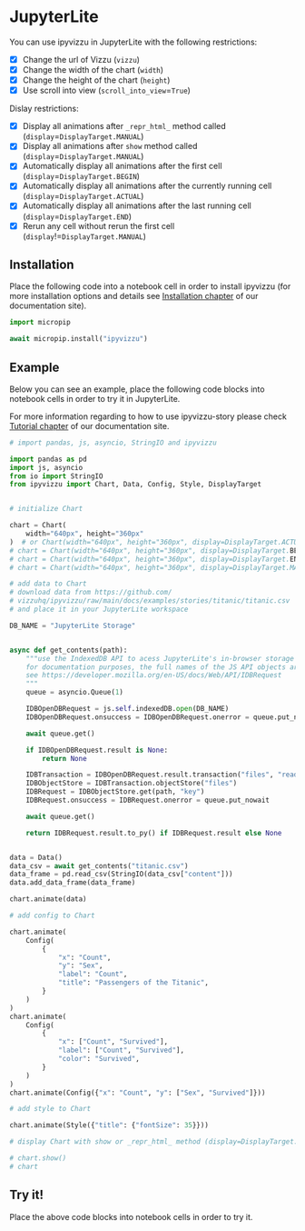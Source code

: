 # JupyterLite

You can use ipyvizzu in JupyterLite with the following restrictions:

- [x] Change the url of Vizzu (`vizzu`)
- [x] Change the width of the chart (`width`)
- [x] Change the height of the chart (`height`)
- [x] Use scroll into view (`scroll_into_view`=`True`)

Dislay restrictions:

- [x] Display all animations after `_repr_html_` method called (`display`=`DisplayTarget.MANUAL`)
- [x] Display all animations after `show` method called (`display`=`DisplayTarget.MANUAL`)
- [x] Automatically display all animations after the first cell (`display`=`DisplayTarget.BEGIN`)
- [x] Automatically display all animations after the currently running cell (`display`=`DisplayTarget.ACTUAL`)
- [x] Automatically display all animations after the last running cell (`display`=`DisplayTarget.END`)
- [x] Rerun any cell without rerun the first cell (`display`!=`DisplayTarget.MANUAL`)

## Installation

Place the following code into a notebook cell in order to install ipyvizzu (for more installation options and details see [Installation chapter](../../installation.md) of our documentation site).

```python
import micropip

await micropip.install("ipyvizzu")
```

## Example

Below you can see an example, place the following code blocks into notebook cells in order to try it in JupyterLite.

For more information regarding to how to use ipyvizzu-story please check [Tutorial chapter](../tutorial.md) of our documentation site.

```python
# import pandas, js, asyncio, StringIO and ipyvizzu

import pandas as pd
import js, asyncio
from io import StringIO
from ipyvizzu import Chart, Data, Config, Style, DisplayTarget


# initialize Chart

chart = Chart(
    width="640px", height="360px"
)  # or Chart(width="640px", height="360px", display=DisplayTarget.ACTUAL)
# chart = Chart(width="640px", height="360px", display=DisplayTarget.BEGIN)
# chart = Chart(width="640px", height="360px", display=DisplayTarget.END)
# chart = Chart(width="640px", height="360px", display=DisplayTarget.MANUAL)
```

```python
# add data to Chart
# download data from https://github.com/
# vizzuhq/ipyvizzu/raw/main/docs/examples/stories/titanic/titanic.csv
# and place it in your JupyterLite workspace

DB_NAME = "JupyterLite Storage"


async def get_contents(path):
    """use the IndexedDB API to acess JupyterLite's in-browser storage
    for documentation purposes, the full names of the JS API objects are used.
    see https://developer.mozilla.org/en-US/docs/Web/API/IDBRequest
    """
    queue = asyncio.Queue(1)

    IDBOpenDBRequest = js.self.indexedDB.open(DB_NAME)
    IDBOpenDBRequest.onsuccess = IDBOpenDBRequest.onerror = queue.put_nowait

    await queue.get()

    if IDBOpenDBRequest.result is None:
        return None

    IDBTransaction = IDBOpenDBRequest.result.transaction("files", "readonly")
    IDBObjectStore = IDBTransaction.objectStore("files")
    IDBRequest = IDBObjectStore.get(path, "key")
    IDBRequest.onsuccess = IDBRequest.onerror = queue.put_nowait

    await queue.get()

    return IDBRequest.result.to_py() if IDBRequest.result else None


data = Data()
data_csv = await get_contents("titanic.csv")
data_frame = pd.read_csv(StringIO(data_csv["content"]))
data.add_data_frame(data_frame)

chart.animate(data)
```

```python
# add config to Chart

chart.animate(
    Config(
        {
            "x": "Count",
            "y": "Sex",
            "label": "Count",
            "title": "Passengers of the Titanic",
        }
    )
)
chart.animate(
    Config(
        {
            "x": ["Count", "Survived"],
            "label": ["Count", "Survived"],
            "color": "Survived",
        }
    )
)
chart.animate(Config({"x": "Count", "y": ["Sex", "Survived"]}))
```

```python
# add style to Chart

chart.animate(Style({"title": {"fontSize": 35}}))
```

```python
# display Chart with show or _repr_html_ method (display=DisplayTarget.MANUAL)

# chart.show()
# chart
```

## Try it!

Place the above code blocks into notebook cells in order to try it.
